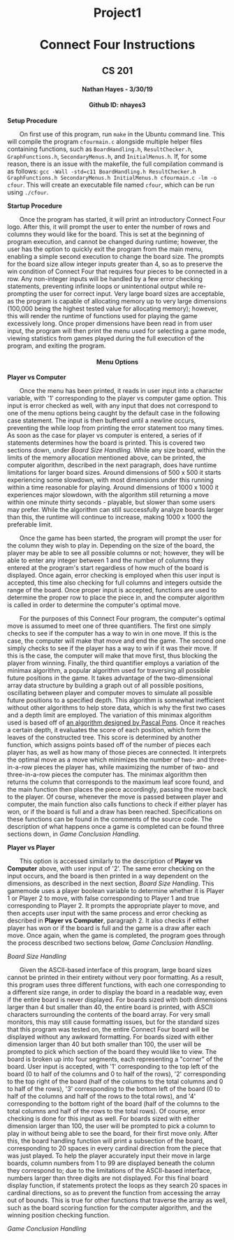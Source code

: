 # <p align = "center">Project1</p>
# <p align = "center">Connect Four Instructions</p>
## <p align = "center">CS 201</p>
#### <p align = "center">Nathan Hayes - 3/30/19</p>
#### <p align = "center">Github ID: nhayes3</p>

**Setup Procedure**

&ensp;&ensp;&ensp;&ensp;On first use of this program, run `make` in the Ubuntu command line.
This will compile the program `cfourmain.c` alongside multiple helper files containing functions, such
as `BoardHandling.h`, `ResultChecker.h`, `GraphFunctions.h`, `SecondaryMenus.h`, and `InitialMenus.h`. If, 
for some reason, there is an issue with the makefile, the full compilation command is as follows:
`gcc -Wall -std=c11 BoardHandling.h ResultChecker.h GraphFunctions.h SecondaryMenus.h InitialMenus.h cfourmain.c -lm -o cfour`.
This will create an executable file named `cfour`, which can be run using `./cfour`.

**Startup Procedure**

&ensp;&ensp;&ensp;&ensp;Once the program has started, it will print an introductory Connect Four logo. After this, it will
prompt the user to enter the number of rows and columns they would like for the board. This is set at the beginning of program
execution, and cannot be changed during runtime; however, the user has the option to quickly exit the program from the main
menu, enabling a simple second execution to change the board size. The prompts for the board size allow integer inputs greater than 4,
so as to preserve the win condition of Connect Four that requires four pieces to be connected in a row. Any non-integer inputs
will be handled by a few error checking statements, preventing infinite loops or unintentional output while re-prompting the user
for correct input. Very large board sizes are acceptable, as the program is capable of allocating memory up to very large dimensions
(100,000 being the highest tested value for allocating memory); however, this will render the runtime of functions used for playing
the game excessively long. Once proper dimensions have been read in from user input, the program will then print the menu used
for selecting a game mode, viewing statistics from games played during the full execution of the program, and exiting the program.

#### <p align = "center">Menu Options</p>

**Player vs Computer**

&ensp;&ensp;&ensp;&ensp;Once the menu has been printed, it reads in user input into a character variable, with '1' corresponding to
the player vs computer game option. This input is error checked as well, with any input that does not correspond to one of the menu
options being caught by the default case in the following case statement. The input is then buffered until a newline occurs, preventing
the while loop from printing the error statement too many times. As soon as the case for player vs computer is entered, a series of
if statements determines how the board is printed. This is covered two sections down, under *Board Size Handling*. While any size board,
within the limits of the memory allocation mentioned above, can be printed, the computer algorithm, described in the next paragraph,
does have runtime limitations for larger board sizes. Around dimensions of 500 x 500 it starts experiencing some slowdown, with most
dimensions under this running within a time reasonable for playing. Around dimensions of 1000 x 1000 it experiences major slowdown,
with the algorithm still returning a move within one minute thirty seconds - playable, but slower than some users may prefer. While the
algorithm can still successfully analyze boards larger than this, the runtime will continue to increase, making 1000 x 1000 the 
preferable limit. 

&ensp;&ensp;&ensp;&ensp;Once the game has been started, the program will prompt the user for the column they wish to play in. 
Depending on the size of the board, the player may be able to see all possible columns or not; however, they will be able to
enter any integer between 1 and the number of columns they entered at the program's start regardless of how much of the board is
displayed. Once again, error checking is employed when this user input is accepted, this time also checking for full columns and
integers outside the range of the board. Once proper input is accepted, functions are used to determine the proper row to place
the piece in, and the computer algorithm is called in order to determine the computer's optimal move.

&ensp;&ensp;&ensp;&ensp;For the purposes of this Connect Four program, the computer's optimal move is assumed to meet one of three
quantifiers. The first one simply checks to see if the computer has a way to win in one move. If this is the case, the computer will
make that move and end the game. The second one simply checks to see if the player has a way to win if it was their move. If this
is the case, the computer will make that move first, thus blocking the player from winning. Finally, the third quantifier employs a
variation of the minimax algorithm, a popular algorithm used for traversing all possible future positions in the game. It takes
advantage of the two-dimensional array data structure by building a graph out of all possible positions, oscillating between
player and computer moves to simulate all possible future positions to a specified depth. This algorithm is somewhat inefficient
without other algorithms to help store data, which is why the first two cases and a depth limit are employed. The variation of this
minimax algorithm used is based off of [an algorithm designed by Pascal Pons](http://blog.gamesolver.org/solving-connect-four/03-minmax/). Once it reaches a certain depth, it evaluates the score of each position, which form the leaves of the constructed tree.
This score is determined by another function, which assigns points based off of the number of pieces each player has, as well as
how many of those pieces are connected. It interprets the optimal move as a move which minimizes the number of two- and three-in-a-row
pieces the player has, while maximizing the number of two- and three-in-a-row pieces the computer has. The minimax algorithm then
returns the column that corresponds to the maximum leaf score found, and the main function then places the piece accordingly, passing
the move back to the player. Of course, whenever the move is passed between player and computer, the main function also calls functions
to check if either player has won, or if the board is full and a draw has been reached. Specifications on these functions can be
found in the comments of the source code. The description of what happens once a game is completed can be found three sections down,
in *Game Conclusion Handling*.

**Player vs Player**

&ensp;&ensp;&ensp;&ensp;This option is accessed similarly to the description of **Player vs Computer** above, with user input of '2'.
The same error checking on the input occurs, and the board is then printed in a way dependent on the dimensions, as described in the
next section, *Board Size Handling*. This gamemode uses a player boolean variable to determine whether it is Player 1 or Player 2 to
move, with false corresponding to Player 1 and true corresponding to Player 2. It prompts the appropriate player to move, and then
accepts user input with the same process and error checking as described in **Player vs Computer**, paragraph 2. It also checks if
either player has won or if the board is full and the game is a draw after each move. Once again, when the game is completed,
the program goes through the process described two sections below, *Game Conclusion Handling*.

*Board Size Handling*

&ensp;&ensp;&ensp;&ensp;Given the ASCII-based interface of this program, large board sizes cannot be printed in their entirety without
very poor formatting. As a result, this program uses three different functions, with each one corresponding to a different size range,
in order to display the board in a readable way, even if the entire board is never displayed. For boards sized with both dimensions larger than 4 but smaller than 40, the entire
board is printed, with ASCII characters surrounding the contents of the board array. For very small monitors, this may still cause
formatting issues, but for the standard sizes that this program was tested on, the entire Connect Four board will be displayed
without any awkward formatting. For boards sized with either dimension larger than 40 but both smaller than 100, the user will be prompted to pick which section of the board
they would like to view. The board is broken up into four segments, each representing a "corner" of the board. User input is accepted,
with '1' corresponding to the top left of the board (0 to half of the columns and 0 to half of the rows), '2' corresponding to the
top right of the board (half of the columns to the total columns and 0 to half of the rows), '3' corresponding to the bottom left
of the board (0 to half of the columns and half of the rows to the total rows), and '4' corresponding to the bottom right of the
board (half of the columns to the total columns and half of the rows to the total rows). Of course, error checking is done for this
input as well. For boards sized with either dimension larger than 100, the user will be prompted to pick a column to play in without
being able to see the board, for their first move only. After this, the board handling function will print a subsection of the board,
corresponding to 20 spaces in every cardinal direction from the piece that was just played. To help the player accurately input their
move in large boards, column numbers from 1 to 99 are displayed beneath the column they correspond to; due to the limitations of the
ASCII-based interface, numbers larger than three digits are not displayed. For this final board display function, if statements
protect the loops as they search 20 spaces in cardinal directions, so as to prevent the function from accessing the array out of bounds.
This is true for other functions that traverse the array as well, such as the board scoring function for the computer algorithm, and the
winning position checking function.

*Game Conclusion Handling*


